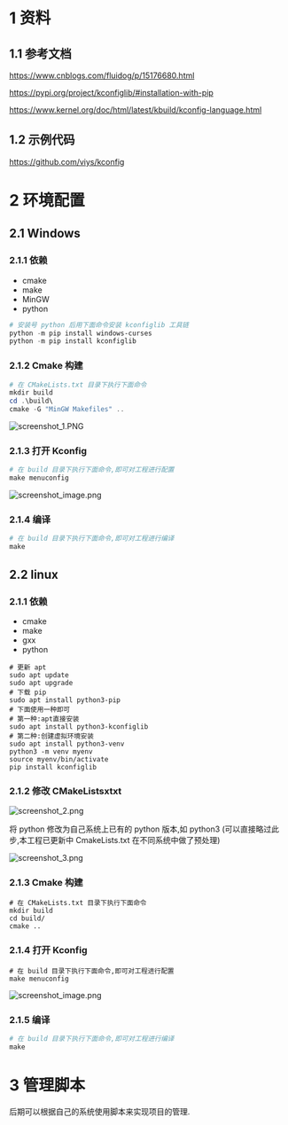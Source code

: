 # 1 资料

## 1.1 参考文档

https://www.cnblogs.com/fluidog/p/15176680.html

https://pypi.org/project/kconfiglib/#installation-with-pip

https://www.kernel.org/doc/html/latest/kbuild/kconfig-language.html

## 1.2 示例代码

https://github.com/viys/kconfig

# 2 环境配置

## 2.1 Windows

### 2.1.1 依赖

- cmake
- make
- MinGW
- python

```PowerShell
# 安装号 python 后用下面命令安装 kconfiglib 工具链
python -m pip install windows-curses
python -m pip install kconfiglib
```

### 2.1.2 Cmake 构建

```PowerShell
# 在 CMakeLists.txt 目录下执行下面命令
mkdir build
cd .\build\
cmake -G "MinGW Makefiles" ..
```

![screenshot_1.PNG](https://oss-club.rt-thread.org/uploads/20240913/f29cacf8ca2dd2bb668e5ac3ad8bc4b6.png)

### 2.1.3 打开 Kconfig

```PowerShell
# 在 build 目录下执行下面命令,即可对工程进行配置
make menuconfig
```

![screenshot_image.png](https://oss-club.rt-thread.org/uploads/20240913/1904e5b606a00c55c151451b6875b1cb.png.webp)

### 2.1.4 编译

```PowerShell
# 在 build 目录下执行下面命令,即可对工程进行编译
make
```

## 2.2 linux

### 2.1.1 依赖

- cmake
- make
- gxx
- python

```Shell
# 更新 apt
sudo apt update
sudo apt upgrade
# 下载 pip
sudo apt install python3-pip
# 下面使用一种即可
# 第一种:apt直接安装
sudo apt install python3-kconfiglib
# 第二种:创建虚拟环境安装
sudo apt install python3-venv
python3 -m venv myenv
source myenv/bin/activate
pip install kconfiglib
```

### 2.1.2 修改 CMakeListsxtxt

![screenshot_2.png](https://oss-club.rt-thread.org/uploads/20240913/b9d8f2579f69cb710d7a5c31153d295e.png)

将 python 修改为自己系统上已有的 python 版本,如 python3  (可以直接略过此步,本工程已更新中 CmakeLists.txt 在不同系统中做了预处理)

![screenshot_3.png](https://oss-club.rt-thread.org/uploads/20240913/ea53e6c628be30bf550b2ad654e11d0e.png)

### 2.1.3 Cmake 构建

```Shell
# 在 CMakeLists.txt 目录下执行下面命令
mkdir build
cd build/
cmake ..
```

### 2.1.4 打开 Kconfig

```Shell
# 在 build 目录下执行下面命令,即可对工程进行配置
make menuconfig
```

![screenshot_image.png](https://oss-club.rt-thread.org/uploads/20240913/4f982b294f4bfc074bc0f40bbfb24736.png.webp)

### 2.1.5 编译

```PowerShell
# 在 build 目录下执行下面命令,即可对工程进行编译
make
```

# 3 管理脚本

后期可以根据自己的系统使用脚本来实现项目的管理.
